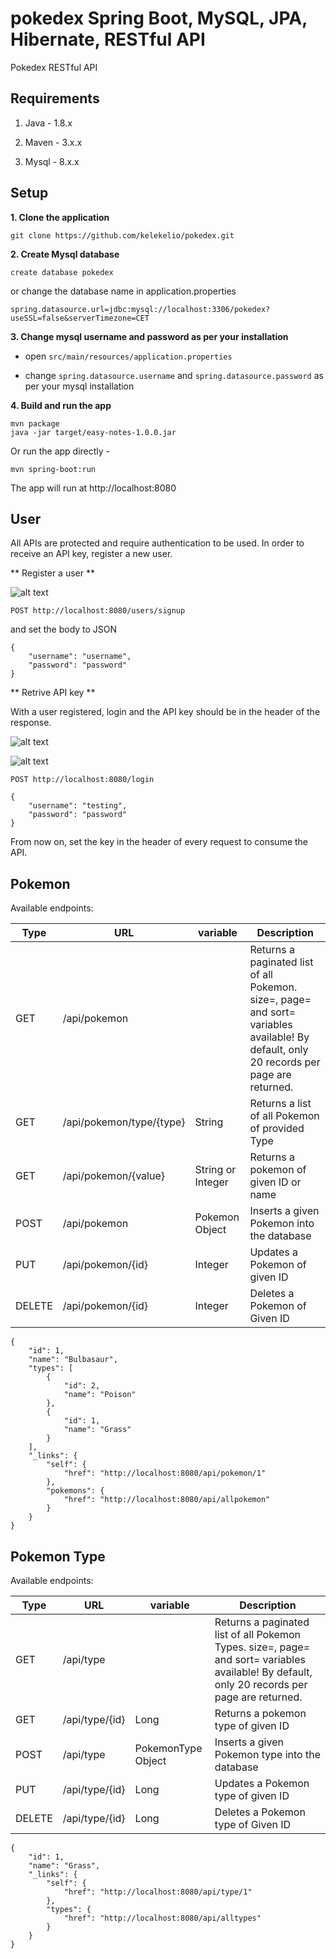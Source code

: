 # pokedex Spring Boot, MySQL, JPA, Hibernate, RESTful API
Pokedex RESTful API


## Requirements
1. Java - 1.8.x

2. Maven - 3.x.x

3. Mysql - 8.x.x

## Setup
**1. Clone the application**

```
git clone https://github.com/kelekelio/pokedex.git
```

**2. Create Mysql database**
```
create database pokedex
```

or change the database name in application.properties
```
spring.datasource.url=jdbc:mysql://localhost:3306/pokedex?useSSL=false&serverTimezone=CET
```

**3. Change mysql username and password as per your installation**

+ open `src/main/resources/application.properties`

+ change `spring.datasource.username` and `spring.datasource.password` as per your mysql installation


**4. Build and run the app**

```
mvn package
java -jar target/easy-notes-1.0.0.jar
```

Or run the app directly -

```
mvn spring-boot:run
```

The app will run at http://localhost:8080

## User

All APIs are protected and require authentication to be used.
In order to receive an API key, register a new user.

** Register a user **

![alt text](https://aionpowerbook.com/pokedex/1.jpg)

```
POST http://localhost:8080/users/signup
```

and set the body to JSON
```
{
    "username": "username",
    "password": "password"
}
```

** Retrive API key **

With a user registered, login and the API key should be in the header of the response.

![alt text](https://aionpowerbook.com/pokedex/2.jpg)

![alt text](https://aionpowerbook.com/pokedex/3.jpg)

```
POST http://localhost:8080/login
```

```
{
    "username": "testing",
    "password": "password"
}
```

From now on, set the key in the header of every request to consume the API.

## Pokemon

Available endpoints:

|Type|URL|variable|Description|
|---|---|---|---|
|GET|/api/pokemon||Returns a paginated list of all Pokemon. size=, page= and sort= variables available! By default, only 20 records per page are returned.
|GET|/api/pokemon/type/{type}|String|Returns a list of all Pokemon of provided Type|
|GET|/api/pokemon/{value}|String or Integer|Returns a pokemon of given ID or name|
|POST|/api/pokemon|Pokemon Object|Inserts a given Pokemon into the database|
|PUT|/api/pokemon/{id}|Integer|Updates a Pokemon of given ID|
|DELETE|/api/pokemon/{id}|Integer|Deletes a Pokemon of Given ID|


```
{
    "id": 1,
    "name": "Bulbasaur",
    "types": [
        {
            "id": 2,
            "name": "Poison"
        },
        {
            "id": 1,
            "name": "Grass"
        }
    ],
    "_links": {
        "self": {
            "href": "http://localhost:8080/api/pokemon/1"
        },
        "pokemons": {
            "href": "http://localhost:8080/api/allpokemon"
        }
    }
}
```

## Pokemon Type

Available endpoints:

|Type|URL|variable|Description|
|---|---|---|---|
|GET|/api/type||Returns a paginated list of all Pokemon Types. size=, page= and sort= variables available! By default, only 20 records per page are returned.
|GET|/api/type/{id}|Long|Returns a pokemon type of given ID|
|POST|/api/type|PokemonType Object|Inserts a given Pokemon type into the database|
|PUT|/api/type/{id}|Long|Updates a Pokemon type of given ID|
|DELETE|/api/type/{id}|Long|Deletes a Pokemon type of Given ID|


```
{
    "id": 1,
    "name": "Grass",
    "_links": {
        "self": {
            "href": "http://localhost:8080/api/type/1"
        },
        "types": {
            "href": "http://localhost:8080/api/alltypes"
        }
    }
}
```
